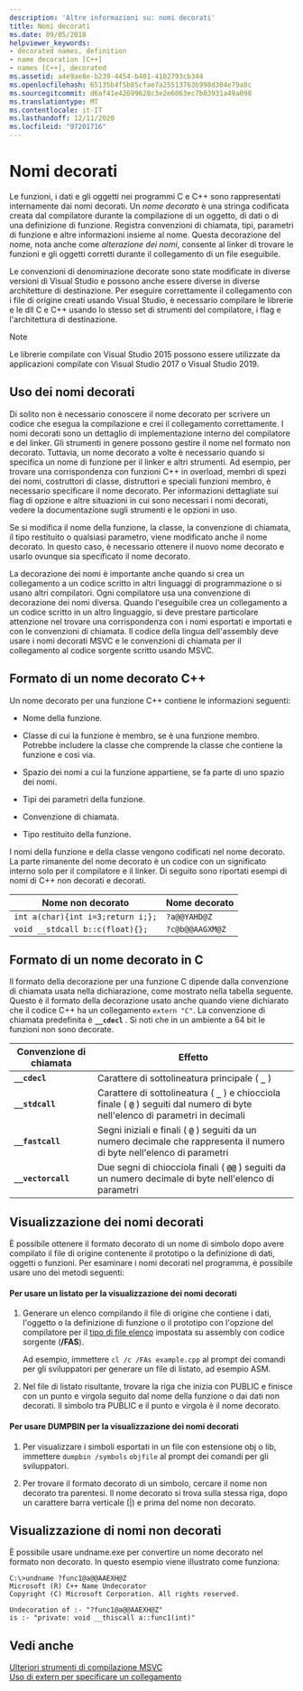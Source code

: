 ```yaml
---
description: 'Altre informazioni su: nomi decorati'
title: Nomi decorati
ms.date: 09/05/2018
helpviewer_keywords:
- decorated names, definition
- name decoration [C++]
- names [C++], decorated
ms.assetid: a4e9ae8e-b239-4454-b401-4102793cb344
ms.openlocfilehash: 65135b4f5b85cfae7a25513763b998d304e79a0c
ms.sourcegitcommit: d6af41e42699628c3e2e6063ec7b03931a49a098
ms.translationtype: MT
ms.contentlocale: it-IT
ms.lasthandoff: 12/11/2020
ms.locfileid: "97201716"
---
```

# <a name="decorated-names"></a>Nomi decorati

Le funzioni, i dati e gli oggetti nei programmi C e C++ sono rappresentati internamente dai nomi decorati. Un *nome decorato* è una stringa codificata creata dal compilatore durante la compilazione di un oggetto, di dati o di una definizione di funzione. Registra convenzioni di chiamata, tipi, parametri di funzione e altre informazioni insieme al nome. Questa decorazione del nome, nota anche come *alterazione dei nomi*, consente al linker di trovare le funzioni e gli oggetti corretti durante il collegamento di un file eseguibile.

Le convenzioni di denominazione decorate sono state modificate in diverse versioni di Visual Studio e possono anche essere diverse in diverse architetture di destinazione. Per eseguire correttamente il collegamento con i file di origine creati usando Visual Studio, è necessario compilare le librerie e le dll C e C++ usando lo stesso set di strumenti del compilatore, i flag e l'architettura di destinazione.

> [!NOTE]
> Le librerie compilate con Visual Studio 2015 possono essere utilizzate da applicazioni compilate con Visual Studio 2017 o Visual Studio 2019.

## <a name="using-decorated-names"></a><a name="Using"></a> Uso dei nomi decorati

Di solito non è necessario conoscere il nome decorato per scrivere un codice che esegua la compilazione e crei il collegamento correttamente. I nomi decorati sono un dettaglio di implementazione interno del compilatore e del linker. Gli strumenti in genere possono gestire il nome nel formato non decorato. Tuttavia, un nome decorato a volte è necessario quando si specifica un nome di funzione per il linker e altri strumenti. Ad esempio, per trovare una corrispondenza con funzioni C++ in overload, membri di spezi dei nomi, costruttori di classe, distruttori e speciali funzioni membro, è necessario specificare il nome decorato. Per informazioni dettagliate sui flag di opzione e altre situazioni in cui sono necessari i nomi decorati, vedere la documentazione sugli strumenti e le opzioni in uso.

Se si modifica il nome della funzione, la classe, la convenzione di chiamata, il tipo restituito o qualsiasi parametro, viene modificato anche il nome decorato. In questo caso, è necessario ottenere il nuovo nome decorato e usarlo ovunque sia specificato il nome decorato.

La decorazione dei nomi è importante anche quando si crea un collegamento a un codice scritto in altri linguaggi di programmazione o si usano altri compilatori. Ogni compilatore usa una convenzione di decorazione dei nomi diversa. Quando l'eseguibile crea un collegamento a un codice scritto in un altro linguaggio, si deve prestare particolare attenzione nel trovare una corrispondenza con i nomi esportati e importati e con le convenzioni di chiamata. Il codice della lingua dell'assembly deve usare i nomi decorati MSVC e le convenzioni di chiamata per il collegamento al codice sorgente scritto usando MSVC.

## <a name="format-of-a-c-decorated-name"></a><a name="Format"></a> Formato di un nome decorato C++

Un nome decorato per una funzione C++ contiene le informazioni seguenti:

- Nome della funzione.

- Classe di cui la funzione è membro, se è una funzione membro. Potrebbe includere la classe che comprende la classe che contiene la funzione e così via.

- Spazio dei nomi a cui la funzione appartiene, se fa parte di uno spazio dei nomi.

- Tipi dei parametri della funzione.

- Convenzione di chiamata.

- Tipo restituito della funzione.

I nomi della funzione e della classe vengono codificati nel nome decorato. La parte rimanente del nome decorato è un codice con un significato interno solo per il compilatore e il linker. Di seguito sono riportati esempi di nomi di C++ non decorati e decorati.

|Nome non decorato|Nome decorato|
|----------------------|--------------------|
|`int a(char){int i=3;return i;};`|`?a@@YAHD@Z`|
|`void __stdcall b::c(float){};`|`?c@b@@AAGXM@Z`|

## <a name="format-of-a-c-decorated-name"></a><a name="FormatC"></a> Formato di un nome decorato in C

Il formato della decorazione per una funzione C dipende dalla convenzione di chiamata usata nella dichiarazione, come mostrato nella tabella seguente. Questo è il formato della decorazione usato anche quando viene dichiarato che il codice C++ ha un collegamento `extern "C"`. La convenzione di chiamata predefinita è **`__cdecl`** . Si noti che in un ambiente a 64 bit le funzioni non sono decorate.

|Convenzione di chiamata|Effetto|
|------------------------|----------------|
|**`__cdecl`**|Carattere di sottolineatura principale ( **`_`** )|
|**`__stdcall`**|Carattere di sottolineatura ( **`_`** ) e chiocciola finale ( **`@`** ) seguiti dal numero di byte nell'elenco di parametri in decimali|
|**`__fastcall`**|Segni iniziali e finali ( **`@`** ) seguiti da un numero decimale che rappresenta il numero di byte nell'elenco di parametri|
|**`__vectorcall`**|Due segni di chiocciola finali ( **`@@`** ) seguiti da un numero decimale di byte nell'elenco di parametri|

## <a name="viewing-decorated-names"></a><a name="Viewing"></a> Visualizzazione dei nomi decorati

È possibile ottenere il formato decorato di un nome di simbolo dopo avere compilato il file di origine contenente il prototipo o la definizione di dati, oggetti o funzioni. Per esaminare i nomi decorati nel programma, è possibile usare uno dei metodi seguenti:

#### <a name="to-use-a-listing-to-view-decorated-names"></a>Per usare un listato per la visualizzazione dei nomi decorati

1. Generare un elenco compilando il file di origine che contiene i dati, l'oggetto o la definizione di funzione o il prototipo con l'opzione del compilatore per il [tipo di file elenco](fa-fa-listing-file.md) impostata su assembly con codice sorgente (**/FAS**).

   Ad esempio, immettere `cl /c /FAs example.cpp` al prompt dei comandi per gli sviluppatori per generare un file di listato, ad esempio ASM.

2. Nel file di listato risultante, trovare la riga che inizia con PUBLIC e finisce con un punto e virgola seguito dal nome della funzione o dai dati non decorati. Il simbolo tra PUBLIC e il punto e virgola è il nome decorato.

#### <a name="to-use-dumpbin-to-view-decorated-names"></a>Per usare DUMPBIN per la visualizzazione dei nomi decorati

1. Per visualizzare i simboli esportati in un file con estensione obj o lib, immettere `dumpbin /symbols` `objfile` al prompt dei comandi per gli sviluppatori.

2. Per trovare il formato decorato di un simbolo, cercare il nome non decorato tra parentesi. Il nome decorato si trova sulla stessa riga, dopo un carattere barra verticale (&#124;) e prima del nome non decorato.

## <a name="viewing-undecorated-names"></a><a name="Undecorated"></a> Visualizzazione di nomi non decorati

È possibile usare undname.exe per convertire un nome decorato nel formato non decorato. In questo esempio viene illustrato come funziona:

```
C:\>undname ?func1@a@@AAEXH@Z
Microsoft (R) C++ Name Undecorator
Copyright (C) Microsoft Corporation. All rights reserved.

Undecoration of :- "?func1@a@@AAEXH@Z"
is :- "private: void __thiscall a::func1(int)"
```

## <a name="see-also"></a>Vedi anche

[Ulteriori strumenti di compilazione MSVC](c-cpp-build-tools.md)<br/>
[Uso di extern per specificare un collegamento](../../cpp/extern-cpp.md)
